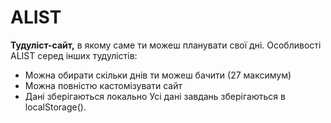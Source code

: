 # ALIST
**Тудуліст-сайт,** в якому саме ти можеш планувати свої дні.
Особливості ALIST серед інших тудулістів:
- Можна обирати скільки днів ти можеш бачити (27 максимум)
- Можна повністю кастомізувати сайт
- Дані зберігаються локально
Усі дані завдань зберігаються в localStorage().
